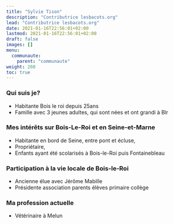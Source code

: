 ```yaml
---
title: "Sylvie Tison"
description: "Contributrice lesbacots.org"
lead: "Contributrice lesbacots.org"
date: 2021-01-16T22:56:01+02:00
lastmod: 2021-01-16T22:56:01+02:00
draft: false
images: []
menu:
  communaute:
    parent: "communaute"
weight: 260
toc: true
---
```


### Qui suis je?

- Habitante Bois le roi depuis 25ans
- Famille avec 3 jeunes adultes, qui sont nées et ont grandi à Blr

### Mes intérêts sur Bois-Le-Roi et en Seine-et-Marne

- Habitante en bord de Seine, entre pont et écluse,
- Propriétaire,
- Enfants ayant été scolarisés à Bois-le-Roi puis Fontainebleau

### Participation à la vie locale de Bois-le-Roi

- Ancienne élue avec Jérôme Mabille
- Présidente association parents élèves primaire collège

### Ma profession actuelle

- Vétérinaire à Melun
